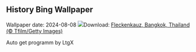 ## History Bing Wallpaper
Wallpaper date: 2024-08-08
![](https://www.bing.com/th?id=OHR.SpottedOwlet_DE-DE2767331141_UHD.jpg&w=1000)Download: [Fleckenkauz, Bangkok, Thailand (© Tfilm/Getty Images)](https://www.bing.com/th?id=OHR.SpottedOwlet_DE-DE2767331141_UHD.jpg)

Auto get programm by LtgX

